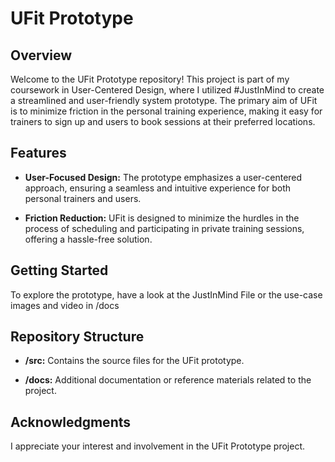 # UFit Prototype

## Overview

Welcome to the UFit Prototype repository! This project is part of my coursework in User-Centered Design, where I utilized #JustInMind to create a streamlined and user-friendly system prototype. The primary aim of UFit is to minimize friction in the personal training experience, making it easy for trainers to sign up and users to book sessions at their preferred locations.

## Features

- **User-Focused Design:** The prototype emphasizes a user-centered approach, ensuring a seamless and intuitive experience for both personal trainers and users.
  
- **Friction Reduction:** UFit is designed to minimize the hurdles in the process of scheduling and participating in private training sessions, offering a hassle-free solution.

## Getting Started

To explore the prototype, have a look at the JustInMind File or the use-case images and video in /docs

## Repository Structure

- **/src:** Contains the source files for the UFit prototype.

- **/docs:** Additional documentation or reference materials related to the project.

## Acknowledgments

I appreciate your interest and involvement in the UFit Prototype project.
